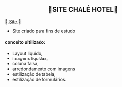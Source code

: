 # <h2 align="center">:cherry_blossom:SITE CHALÉ HOTEL:cherry_blossom:</h2>

 :cherry_blossom:<a href=""> Site </a>:cherry_blossom:

- Site criado para fins de estudo
 #### conceito ultilizado: 
 - Layout liquído, 
 - imagens liquídas, 
 - coluna falsa, 
 - arredondamento com imagens
 - estilização de tabela, 
 - estilização de formulários.
